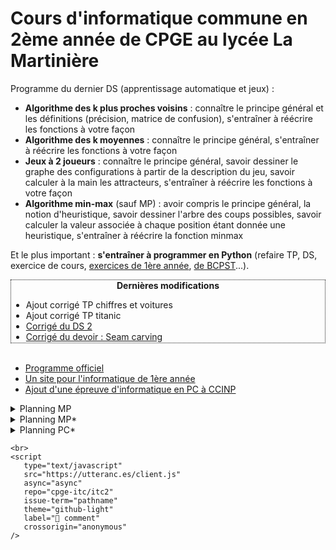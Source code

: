 # Cours d'informatique commune en 2ème année de CPGE au lycée La Martinière

Programme du dernier DS (apprentissage automatique et jeux) :
- **Algorithme des k plus proches voisins** : connaître le principe général et les définitions (précision, matrice de confusion), s'entraîner à réécrire les fonctions à votre façon
- **Algorithme des k moyennes** : connaître le principe général, s'entraîner à réécrire les fonctions à votre façon
- **Jeux à 2 joueurs** : connaître le principe général, savoir dessiner le graphe des configurations à partir de la description du jeu, savoir calculer à la main les attracteurs, s'entraîner à réécrire les fonctions à votre façon
- **Algorithme min-max** (sauf MP) : avoir compris le principe général, la notion d'heuristique, savoir dessiner l'arbre des coups possibles, savoir calculer la valeur associée à chaque position étant donnée une heuristique, s'entraîner à réécrire la fonction minmax

Et le plus important : **s'entraîner à programmer en Python** (refaire TP, DS, exercice de cours, [exercices de 1ère année](https://cpge-itc.github.io/itc1), [de BCPST](https://cpge-itc.github.io/bcpst2)...).

<div id="" style="border-style:dotted; border-width:1px; overflow:scroll; height:100px;">
<center><b>Dernières modifications</b></center>
<ul>
<li>Ajout corrigé TP chiffres et voitures</li>
<li>Ajout corrigé TP titanic</li>
<li> <a href=https://raw.githubusercontent.com/cpge-itc/itc2/main/files/ds/ds2/ds2_cor.pdf>Corrigé du DS 2</a>
<li> <a href=https://cpge-itc.github.io/itc2/3_prog_dyn/seam_carving/seam_carving.html>Corrigé du devoir : Seam carving</a>
<li> <a href=https://cpge-itc.github.io/itc2/3_prog_dyn/seam_carving/seam_carving.html>Devoir à faire pendant les vacances de Noël</a>
<li><a href="https://cpge-itc.github.io/itc2/3_prog_dyn/tp2/tp_sac_dos.html">Ajout corrigé TP sac à dos</a></li>
<li>Ajout corrigé TP programmation dynamique</li>
<li>Ajout corrigé DS 1</li>
</ul>
</div> 
<br />

- [Programme officiel](https://prepas.org/index.php?document=72)
- [Un site pour l'informatique de 1ère année](https://cpge-itc.github.io/itc1)
- [Ajout d'une épreuve d'informatique en PC à CCINP](https://www.concours-commun-inp.fr/fr/actus/evolutions-du-concours-commun-inp-en-2023.html)

<details>
<summary>Planning MP</summary>
Groupes par ordre alphabétique du nom de famille <br>
<iframe src="https://calendar.google.com/calendar/embed?height=600&wkst=2&bgcolor=%23ffffff&ctz=Europe%2FParis&showTitle=0&showDate=1&showPrint=0&showTabs=1&showCalendars=0&showTz=0&mode=MONTH&src=djBjZjgxN2M3cG9oNDdkMG5zNWN0YnR2MzhAZ3JvdXAuY2FsZW5kYXIuZ29vZ2xlLmNvbQ&color=%237CB342" style="border:solid 1px #777" width="100%" height="600" frameborder="0" scrolling="no"></iframe>
</details>

<details>
<summary>Planning MP*</summary>
Groupes par ordre alphabétique du nom de famille  <br>
<iframe src="https://calendar.google.com/calendar/embed?height=600&wkst=2&bgcolor=%23ffffff&ctz=Europe%2FParis&showTitle=0&showPrint=0&showTz=0&src=cDM3MWkxaWNqZWswam02bHQ1aTQ5ZDlqdHNAZ3JvdXAuY2FsZW5kYXIuZ29vZ2xlLmNvbQ&src=M2hha3JjZmVkMGswNTI2YXYzNzIwaWdqdW9nYTVsODFAaW1wb3J0LmNhbGVuZGFyLmdvb2dsZS5jb20&src=ZnIuZnJlbmNoI2hvbGlkYXlAZ3JvdXAudi5jYWxlbmRhci5nb29nbGUuY29t&color=%234285F4&color=%23E4C441&color=%230B8043" style="border:solid 1px #777" width="100%" height="600" frameborder="0" scrolling="no"></iframe>
</details>

<details>
<summary>Planning PC*</summary>
<iframe
    src="https://mozilla.github.io/pdf.js/web/viewer.html?file=https://raw.githubusercontent.com/cpge-itc/itc2/main/files/pcc_planning.pdf#zoom=page-width&pagemode=none"
    height=500 width=100% allowfullscreen></iframe>
<!-- <iframe src="https://calendar.google.com/calendar/embed?height=600&wkst=2&bgcolor=%23ffffff&ctz=Europe%2FParis&showTitle=0&showPrint=0&showTz=0&src=N210Z3Z1ZGttaTJnaDNobGNzcDJ0c2YycWtAZ3JvdXAuY2FsZW5kYXIuZ29vZ2xlLmNvbQ&src=M2hha3JjZmVkMGswNTI2YXYzNzIwaWdqdW9nYTVsODFAaW1wb3J0LmNhbGVuZGFyLmdvb2dsZS5jb20&src=ZnIuZnJlbmNoI2hvbGlkYXlAZ3JvdXAudi5jYWxlbmRhci5nb29nbGUuY29t&color=%237986CB&color=%23E4C441&color=%230B8043" style="border:solid 1px #777" width="100%" height="600" frameborder="0" scrolling="no"></iframe> -->
</details>

```{raw} html
<br>
<script
   type="text/javascript"
   src="https://utteranc.es/client.js"
   async="async"
   repo="cpge-itc/itc2"
   issue-term="pathname"
   theme="github-light"
   label="💬 comment"
   crossorigin="anonymous"
/>
```
